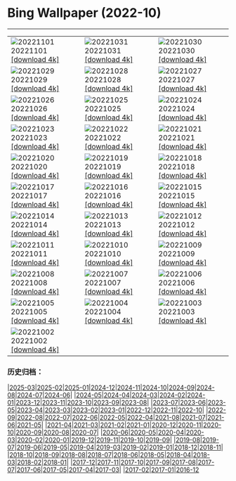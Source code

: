 # Bing Wallpaper (2022-10)
**************

<table><tr><td><img class="wallpaper" src="https://www.bing.com/th?id=OHR.Calacas_DE-DE0872821664_1920x1080.jpg" alt="20221101"> 20221101 <a href="https://www.bing.com/th?id=OHR.Calacas_DE-DE0872821664_UHD.jpg">[download 4k]</a></td><td><img class="wallpaper" src="https://www.bing.com/th?id=OHR.WychwoodForest_DE-DE0714020420_1920x1080.jpg" alt="20221031"> 20221031 <a href="https://www.bing.com/th?id=OHR.WychwoodForest_DE-DE0714020420_UHD.jpg">[download 4k]</a></td><td><img class="wallpaper" src="https://www.bing.com/th?id=OHR.SealRiver_DE-DE0564918955_1920x1080.jpg" alt="20221030"> 20221030 <a href="https://www.bing.com/th?id=OHR.SealRiver_DE-DE0564918955_UHD.jpg">[download 4k]</a></td></tr><tr><td><img class="wallpaper" src="https://www.bing.com/th?id=OHR.SeaAngel_DE-DE0432185241_1920x1080.jpg" alt="20221029"> 20221029 <a href="https://www.bing.com/th?id=OHR.SeaAngel_DE-DE0432185241_UHD.jpg">[download 4k]</a></td><td><img class="wallpaper" src="https://www.bing.com/th?id=OHR.FrankensteinFriday_DE-DE0293571099_1920x1080.jpg" alt="20221028"> 20221028 <a href="https://www.bing.com/th?id=OHR.FrankensteinFriday_DE-DE0293571099_UHD.jpg">[download 4k]</a></td><td><img class="wallpaper" src="https://www.bing.com/th?id=OHR.MarienburgZell_DE-DE3907884652_1920x1080.jpg" alt="20221027"> 20221027 <a href="https://www.bing.com/th?id=OHR.MarienburgZell_DE-DE3907884652_UHD.jpg">[download 4k]</a></td></tr><tr><td><img class="wallpaper" src="https://www.bing.com/th?id=OHR.BrockenSpecter_DE-DE3726514674_1920x1080.jpg" alt="20221026"> 20221026 <a href="https://www.bing.com/th?id=OHR.BrockenSpecter_DE-DE3726514674_UHD.jpg">[download 4k]</a></td><td><img class="wallpaper" src="https://www.bing.com/th?id=OHR.OrcusMouth_DE-DE3576959401_1920x1080.jpg" alt="20221025"> 20221025 <a href="https://www.bing.com/th?id=OHR.OrcusMouth_DE-DE3576959401_UHD.jpg">[download 4k]</a></td><td><img class="wallpaper" src="https://www.bing.com/th?id=OHR.OttobeurenBibliothek_DE-DE3414794447_1920x1080.jpg" alt="20221024"> 20221024 <a href="https://www.bing.com/th?id=OHR.OttobeurenBibliothek_DE-DE3414794447_UHD.jpg">[download 4k]</a></td></tr><tr><td><img class="wallpaper" src="https://www.bing.com/th?id=OHR.Knobbelzwaan_DE-DE3362383299_1920x1080.jpg" alt="20221023"> 20221023 <a href="https://www.bing.com/th?id=OHR.Knobbelzwaan_DE-DE3362383299_UHD.jpg">[download 4k]</a></td><td><img class="wallpaper" src="https://www.bing.com/th?id=OHR.KarstMountains_DE-DE3252732573_1920x1080.jpg" alt="20221022"> 20221022 <a href="https://www.bing.com/th?id=OHR.KarstMountains_DE-DE3252732573_UHD.jpg">[download 4k]</a></td><td><img class="wallpaper" src="https://www.bing.com/th?id=OHR.GeorgiaCypress_DE-DE3125234394_1920x1080.jpg" alt="20221021"> 20221021 <a href="https://www.bing.com/th?id=OHR.GeorgiaCypress_DE-DE3125234394_UHD.jpg">[download 4k]</a></td></tr><tr><td><img class="wallpaper" src="https://www.bing.com/th?id=OHR.SlothDay_DE-DE7576250530_1920x1080.jpg" alt="20221020"> 20221020 <a href="https://www.bing.com/th?id=OHR.SlothDay_DE-DE7576250530_UHD.jpg">[download 4k]</a></td><td><img class="wallpaper" src="https://www.bing.com/th?id=OHR.WartburgCastle_DE-DE7442950218_1920x1080.jpg" alt="20221019"> 20221019 <a href="https://www.bing.com/th?id=OHR.WartburgCastle_DE-DE7442950218_UHD.jpg">[download 4k]</a></td><td><img class="wallpaper" src="https://www.bing.com/th?id=OHR.GB25Anni_DE-DE7299315520_1920x1080.jpg" alt="20221018"> 20221018 <a href="https://www.bing.com/th?id=OHR.GB25Anni_DE-DE7299315520_UHD.jpg">[download 4k]</a></td></tr><tr><td><img class="wallpaper" src="https://www.bing.com/th?id=OHR.PrinceChristianSound_DE-DE6922491383_1920x1080.jpg" alt="20221017"> 20221017 <a href="https://www.bing.com/th?id=OHR.PrinceChristianSound_DE-DE6922491383_UHD.jpg">[download 4k]</a></td><td><img class="wallpaper" src="https://www.bing.com/th?id=OHR.RioArazas_DE-DE6773505197_1920x1080.jpg" alt="20221016"> 20221016 <a href="https://www.bing.com/th?id=OHR.RioArazas_DE-DE6773505197_UHD.jpg">[download 4k]</a></td><td><img class="wallpaper" src="https://www.bing.com/th?id=OHR.NaqsheRustam_DE-DE6639103353_1920x1080.jpg" alt="20221015"> 20221015 <a href="https://www.bing.com/th?id=OHR.NaqsheRustam_DE-DE6639103353_UHD.jpg">[download 4k]</a></td></tr><tr><td><img class="wallpaper" src="https://www.bing.com/th?id=OHR.HohenzollernHechingen_DE-DE6506429965_1920x1080.jpg" alt="20221014"> 20221014 <a href="https://www.bing.com/th?id=OHR.HohenzollernHechingen_DE-DE6506429965_UHD.jpg">[download 4k]</a></td><td><img class="wallpaper" src="https://www.bing.com/th?id=OHR.AlaskaMoose_DE-DE6158601555_1920x1080.jpg" alt="20221013"> 20221013 <a href="https://www.bing.com/th?id=OHR.AlaskaMoose_DE-DE6158601555_UHD.jpg">[download 4k]</a></td><td><img class="wallpaper" src="https://www.bing.com/th?id=OHR.AmmoniteGraveyard_DE-DE5988559044_1920x1080.jpg" alt="20221012"> 20221012 <a href="https://www.bing.com/th?id=OHR.AmmoniteGraveyard_DE-DE5988559044_UHD.jpg">[download 4k]</a></td></tr><tr><td><img class="wallpaper" src="https://www.bing.com/th?id=OHR.TortulaMoss_DE-DE3936508895_1920x1080.jpg" alt="20221011"> 20221011 <a href="https://www.bing.com/th?id=OHR.TortulaMoss_DE-DE3936508895_UHD.jpg">[download 4k]</a></td><td><img class="wallpaper" src="https://www.bing.com/th?id=OHR.StareLembruch_DE-DE3803966856_1920x1080.jpg" alt="20221010"> 20221010 <a href="https://www.bing.com/th?id=OHR.StareLembruch_DE-DE3803966856_UHD.jpg">[download 4k]</a></td><td><img class="wallpaper" src="https://www.bing.com/th?id=OHR.ChukchiSea_DE-DE3561645051_1920x1080.jpg" alt="20221009"> 20221009 <a href="https://www.bing.com/th?id=OHR.ChukchiSea_DE-DE3561645051_UHD.jpg">[download 4k]</a></td></tr><tr><td><img class="wallpaper" src="https://www.bing.com/th?id=OHR.GlassOctopus_DE-DE3414070398_1920x1080.jpg" alt="20221008"> 20221008 <a href="https://www.bing.com/th?id=OHR.GlassOctopus_DE-DE3414070398_UHD.jpg">[download 4k]</a></td><td><img class="wallpaper" src="https://www.bing.com/th?id=OHR.OberbaumBridge_DE-DE3269689530_1920x1080.jpg" alt="20221007"> 20221007 <a href="https://www.bing.com/th?id=OHR.OberbaumBridge_DE-DE3269689530_UHD.jpg">[download 4k]</a></td><td><img class="wallpaper" src="https://www.bing.com/th?id=OHR.BayofBiscay_DE-DE3992627080_1920x1080.jpg" alt="20221006"> 20221006 <a href="https://www.bing.com/th?id=OHR.BayofBiscay_DE-DE3992627080_UHD.jpg">[download 4k]</a></td></tr><tr><td><img class="wallpaper" src="https://www.bing.com/th?id=OHR.FlamingoTeacher_DE-DE3737259778_1920x1080.jpg" alt="20221005"> 20221005 <a href="https://www.bing.com/th?id=OHR.FlamingoTeacher_DE-DE3737259778_UHD.jpg">[download 4k]</a></td><td><img class="wallpaper" src="https://www.bing.com/th?id=OHR.CosmicCliffs_DE-DE3590436434_1920x1080.jpg" alt="20221004"> 20221004 <a href="https://www.bing.com/th?id=OHR.CosmicCliffs_DE-DE3590436434_UHD.jpg">[download 4k]</a></td><td><img class="wallpaper" src="https://www.bing.com/th?id=OHR.GlienickerBruecke_DE-DE3030822909_1920x1080.jpg" alt="20221003"> 20221003 <a href="https://www.bing.com/th?id=OHR.GlienickerBruecke_DE-DE3030822909_UHD.jpg">[download 4k]</a></td></tr><tr><td><img class="wallpaper" src="https://www.bing.com/th?id=OHR.LotsOBalloons_DE-DE2625769949_1920x1080.jpg" alt="20221002"> 20221002 <a href="https://www.bing.com/th?id=OHR.LotsOBalloons_DE-DE2625769949_UHD.jpg">[download 4k]</a></td><td></td><td></td></tr></table>

### 历史归档：

|[2025-03](/../2025-03/2025-03.md)|[2025-02](/../2025-02/2025-02.md)|[2025-01](/../2025-01/2025-01.md)|[2024-12](/../2024-12/2024-12.md)|[2024-11](/../2024-11/2024-11.md)|[2024-10](/../2024-10/2024-10.md)|[2024-09](/../2024-09/2024-09.md)|[2024-08](/../2024-08/2024-08.md)|[2024-07](/../2024-07/2024-07.md)|[2024-06](/../2024-06/2024-06.md)|
|[2024-05](/../2024-05/2024-05.md)|[2024-04](/../2024-04/2024-04.md)|[2024-03](/../2024-03/2024-03.md)|[2024-02](/../2024-02/2024-02.md)|[2024-01](/../2024-01/2024-01.md)|[2023-12](/../2023-12/2023-12.md)|[2023-11](/../2023-11/2023-11.md)|[2023-10](/../2023-10/2023-10.md)|[2023-09](/../2023-09/2023-09.md)|[2023-08](/../2023-08/2023-08.md)|
|[2023-07](/../2023-07/2023-07.md)|[2023-06](/../2023-06/2023-06.md)|[2023-05](/../2023-05/2023-05.md)|[2023-04](/../2023-04/2023-04.md)|[2023-03](/../2023-03/2023-03.md)|[2023-02](/../2023-02/2023-02.md)|[2023-01](/../2023-01/2023-01.md)|[2022-12](/../2022-12/2022-12.md)|[2022-11](/../2022-11/2022-11.md)|[2022-10](/2022-10.md)|
|[2022-09](/../2022-09/2022-09.md)|[2022-08](/../2022-08/2022-08.md)|[2022-07](/../2022-07/2022-07.md)|[2022-06](/../2022-06/2022-06.md)|[2022-05](/../2022-05/2022-05.md)|[2022-04](/../2022-04/2022-04.md)|[2021-08](/../2021-08/2021-08.md)|[2021-07](/../2021-07/2021-07.md)|[2021-06](/../2021-06/2021-06.md)|[2021-05](/../2021-05/2021-05.md)|
|[2021-04](/../2021-04/2021-04.md)|[2021-03](/../2021-03/2021-03.md)|[2021-02](/../2021-02/2021-02.md)|[2021-01](/../2021-01/2021-01.md)|[2020-12](/../2020-12/2020-12.md)|[2020-11](/../2020-11/2020-11.md)|[2020-10](/../2020-10/2020-10.md)|[2020-09](/../2020-09/2020-09.md)|[2020-08](/../2020-08/2020-08.md)|[2020-07](/../2020-07/2020-07.md)|
|[2020-06](/../2020-06/2020-06.md)|[2020-05](/../2020-05/2020-05.md)|[2020-04](/../2020-04/2020-04.md)|[2020-03](/../2020-03/2020-03.md)|[2020-02](/../2020-02/2020-02.md)|[2020-01](/../2020-01/2020-01.md)|[2019-12](/../2019-12/2019-12.md)|[2019-11](/../2019-11/2019-11.md)|[2019-10](/../2019-10/2019-10.md)|[2019-09](/../2019-09/2019-09.md)|
|[2019-08](/../2019-08/2019-08.md)|[2019-07](/../2019-07/2019-07.md)|[2019-06](/../2019-06/2019-06.md)|[2019-05](/../2019-05/2019-05.md)|[2019-04](/../2019-04/2019-04.md)|[2019-03](/../2019-03/2019-03.md)|[2019-02](/../2019-02/2019-02.md)|[2019-01](/../2019-01/2019-01.md)|[2018-12](/../2018-12/2018-12.md)|[2018-11](/../2018-11/2018-11.md)|
|[2018-10](/../2018-10/2018-10.md)|[2018-09](/../2018-09/2018-09.md)|[2018-08](/../2018-08/2018-08.md)|[2018-07](/../2018-07/2018-07.md)|[2018-06](/../2018-06/2018-06.md)|[2018-05](/../2018-05/2018-05.md)|[2018-04](/../2018-04/2018-04.md)|[2018-03](/../2018-03/2018-03.md)|[2018-02](/../2018-02/2018-02.md)|[2018-01](/../2018-01/2018-01.md)|
|[2017-12](/../2017-12/2017-12.md)|[2017-11](/../2017-11/2017-11.md)|[2017-10](/../2017-10/2017-10.md)|[2017-09](/../2017-09/2017-09.md)|[2017-08](/../2017-08/2017-08.md)|[2017-07](/../2017-07/2017-07.md)|[2017-06](/../2017-06/2017-06.md)|[2017-05](/../2017-05/2017-05.md)|[2017-04](/../2017-04/2017-04.md)|[2017-03](/../2017-03/2017-03.md)|
|[2017-02](/../2017-02/2017-02.md)|[2017-01](/../2017-01/2017-01.md)|[2016-12](/../2016-12/2016-12.md)
